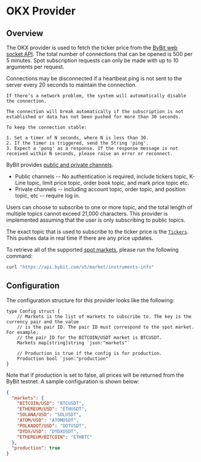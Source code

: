# OKX Provider

## Overview

The OKX provider is used to fetch the ticker price from the [ByBit web socket API](https://linear.app/skip/issue/BLO-733/bybit-provider). The total number of connections that can be opened is 500 per 5 minutes.  Spot subscription requests can only be made with up to 10 arguments per request.

Connections may be disconnected if a heartbeat ping is not sent to the server every 20 seconds to maintain the connection.
```text
If there’s a network problem, the system will automatically disable the connection.

The connection will break automatically if the subscription is not established or data has not been pushed for more than 30 seconds.

To keep the connection stable:

1. Set a timer of N seconds, where N is less than 30.
2. If the timer is triggered, send the String 'ping'.
3. Expect a 'pong' as a response. If the response message is not received within N seconds, please raise an error or reconnect.
```

ByBit provides [public and private channels](https://www.okx.com/docs-v5/en/?shell#overview-websocket-subscribe).

* Public channels -- No authentication is required, include tickers topic, K-Line topic, limit price topic, order book topic, and mark price topic etc.
* Private channels -- including account topic, order topic, and position topic, etc -- require log in.

Users can choose to subscribe to one or more topic, and the total length of multiple topics cannot exceed 21,000 characters. This provider is implemented assuming that the user is only subscribing to public topics.

The exact topic that is used to subscribe to the ticker price is the [`Tickers`](https://bybit-exchange.github.io/docs/v5/websocket/public/ticker). This pushes data in real time if there are any price updates.

To retrieve all of the supported [spot markets](https://bybit-exchange.github.io/docs/v5/market/instrument), please run the following command:

```bash
curl "https://api.bybit.com/v5/market/instruments-info" 
```

## Configuration

The configuration structure for this provider looks like the following:

```golang
type Config struct {
	// Markets is the list of markets to subscribe to. The key is the currency pair and the value
	// is the pair ID. The pair ID must correspond to the spot market. For example,
	// the pair ID for the BITCOIN/USDT market is BTCUSDT.
	Markets map[string]string `json:"markets"`

	// Production is true if the config is for production.
	Production bool `json:"production"`
}
```

Note that if production is set to false, all prices will be returned from the ByBit testnet. A sample configuration is shown below:

```json
{
  "markets": {
    "BITCOIN/USD": "BTCUSDT",
    "ETHEREUM/USD": "ETHUSDT",
    "SOLANA/USD": "SOLUSDT",
    "ATOM/USD": "ATOMUSDT",
    "POLKADOT/USD": "DOTUSDT",
    "DYDX/USD": "DYDXUSDT",
    "ETHEREUM/BITCOIN": "ETHBTC"
  },
  "production": true
}

```
